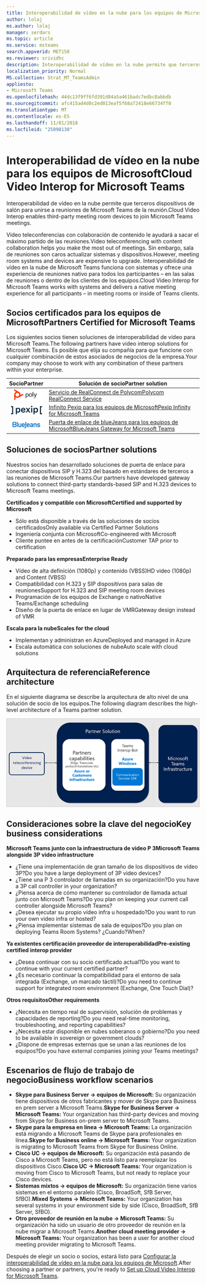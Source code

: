 ```yaml
---
title: Interoperabilidad de vídeo en la nube para los equipos de Microsoft
author: lolaj
ms.author: lolaj
manager: serdars
ms.topic: article
ms.service: msteams
search.appverid: MET150
ms.reviewer: srividhc
description: Interoperabilidad de vídeo en la nube permite que terceros dispositivos de salón para unirse a reuniones de Microsoft Teams de la reunión.
localization_priority: Normal
MS.collection: Strat_MT_TeamsAdmin
appliesto:
- Microsoft Teams
ms.openlocfilehash: 44dc13f9ff6fd391d84a5a461badc7edbc8abbdb
ms.sourcegitcommit: afc415ad4d0c2ed013eaf5f68a72418e66734ff0
ms.translationtype: MT
ms.contentlocale: es-ES
ms.lasthandoff: 11/01/2018
ms.locfileid: "25898138"
---
```

# <a name="cloud-video-interop-for-microsoft-teams"></a><span data-ttu-id="0c129-103">Interoperabilidad de vídeo en la nube para los equipos de Microsoft</span><span class="sxs-lookup"><span data-stu-id="0c129-103">Cloud Video Interop for Microsoft Teams</span></span>

<span data-ttu-id="0c129-104">Interoperabilidad de vídeo en la nube permite que terceros dispositivos de salón para unirse a reuniones de Microsoft Teams de la reunión.</span><span class="sxs-lookup"><span data-stu-id="0c129-104">Cloud Video Interop enables third-party meeting room devices to join Microsoft Teams meetings.</span></span>

<span data-ttu-id="0c129-105">Vídeo teleconferencias con colaboración de contenido le ayudará a sacar el máximo partido de las reuniones.</span><span class="sxs-lookup"><span data-stu-id="0c129-105">Video teleconferencing with content collaboration helps you make the most out of meetings.</span></span> <span data-ttu-id="0c129-106">Sin embargo, sala de reuniones son caros actualizar sistemas y dispositivos.</span><span class="sxs-lookup"><span data-stu-id="0c129-106">However, meeting room systems and devices are expensive to upgrade.</span></span> <span data-ttu-id="0c129-107">Interoperabilidad de vídeo en la nube de Microsoft Teams funciona con sistemas y ofrece una experiencia de reuniones nativo para todos los participantes – en las salas de reuniones o dentro de los clientes de los equipos.</span><span class="sxs-lookup"><span data-stu-id="0c129-107">Cloud Video Interop for Microsoft Teams works with systems and delivers a native meeting experience for all participants – in meeting rooms or inside of Teams clients.</span></span> 

## <a name="partners-certified-for-microsoft-teams"></a><span data-ttu-id="0c129-108">Socios certificados para los equipos de Microsoft</span><span class="sxs-lookup"><span data-stu-id="0c129-108">Partners Certified for Microsoft Teams</span></span>

<span data-ttu-id="0c129-109">Los siguientes socios tienen soluciones de interoperabilidad de vídeo para Microsoft Teams.</span><span class="sxs-lookup"><span data-stu-id="0c129-109">The following partners have video interop solutions for Microsoft Teams.</span></span> <span data-ttu-id="0c129-110">Es posible que elija su compañía para que funcione con cualquier combinación de estos asociados de negocios de la empresa.</span><span class="sxs-lookup"><span data-stu-id="0c129-110">Your company may choose to work with any combination of these partners within your enterprise.</span></span> 


|<span data-ttu-id="0c129-111">Socio</span><span class="sxs-lookup"><span data-stu-id="0c129-111">Partner</span></span>|<span data-ttu-id="0c129-112">Solución de socio</span><span class="sxs-lookup"><span data-stu-id="0c129-112">Partner solution</span></span>|
|----|---|
|![Polycom RealConnect](media/polycom.png) | <span data-ttu-id="0c129-114"><a href="https://aka.ms/PolycomRealConnect" target="_blank">Servicio de RealConnect de Polycom</a></span><span class="sxs-lookup"><span data-stu-id="0c129-114"><a href="https://aka.ms/PolycomRealConnect" target="_blank">Polycom RealConnect Service</a></span></span> |
|![Pexip infinito](media/pexip.png)| <span data-ttu-id="0c129-116"><a href="https://aka.ms/PexipInfinity" target="_blank">Infinito Pexip para los equipos de Microsoft</a></span><span class="sxs-lookup"><span data-stu-id="0c129-116"><a href="https://aka.ms/PexipInfinity" target="_blank">Pexip Infinity for Microsoft Teams</a></span></span> | 
|![Puerta de enlace de blueJeans](media/bluejeans.png)| <span data-ttu-id="0c129-118"><a href="https://aka.ms/BluejeansGateway" target="_blank">Puerta de enlace de blueJeans para los equipos de Microsoft</a></span><span class="sxs-lookup"><span data-stu-id="0c129-118"><a href="https://aka.ms/BluejeansGateway" target="_blank">BlueJeans Gateway for Microsoft Teams</a></span></span> |

## <a name="partner-solutions"></a><span data-ttu-id="0c129-119">Soluciones de socios</span><span class="sxs-lookup"><span data-stu-id="0c129-119">Partner solutions</span></span>

<span data-ttu-id="0c129-120">Nuestros socios han desarrollado soluciones de puerta de enlace para conectar dispositivos SIP y H.323 del basado en estándares de terceros a las reuniones de Microsoft Teams.</span><span class="sxs-lookup"><span data-stu-id="0c129-120">Our partners have developed gateway solutions to connect third-party standards-based SIP and H.323 devices to Microsoft Teams meetings.</span></span>  
 
<span data-ttu-id="0c129-121">**Certificados y compatible con Microsoft**</span><span class="sxs-lookup"><span data-stu-id="0c129-121">**Certified and supported by Microsoft**</span></span>

- <span data-ttu-id="0c129-122">Sólo está disponible a través de las soluciones de socios certificados</span><span class="sxs-lookup"><span data-stu-id="0c129-122">Only available via Certified Partner Solutions</span></span>
- <span data-ttu-id="0c129-123">Ingeniería conjunta con Microsoft</span><span class="sxs-lookup"><span data-stu-id="0c129-123">Co-engineered with Microsoft</span></span>
- <span data-ttu-id="0c129-124">Cliente puntee en antes de la certificación</span><span class="sxs-lookup"><span data-stu-id="0c129-124">Customer TAP prior to certification</span></span>

<span data-ttu-id="0c129-125">**Preparado para las empresas**</span><span class="sxs-lookup"><span data-stu-id="0c129-125">**Enterprise Ready**</span></span>

- <span data-ttu-id="0c129-126">Vídeo de alta definición (1080p) y contenido (VBSS)</span><span class="sxs-lookup"><span data-stu-id="0c129-126">HD video (1080p) and Content (VBSS)</span></span>
- <span data-ttu-id="0c129-127">Compatibilidad con H.323 y SIP dispositivos para salas de reuniones</span><span class="sxs-lookup"><span data-stu-id="0c129-127">Support for H.323 and SIP meeting room devices</span></span>
- <span data-ttu-id="0c129-128">Programación de los equipos de Exchange o nativo</span><span class="sxs-lookup"><span data-stu-id="0c129-128">Native Teams/Exchange scheduling</span></span>
- <span data-ttu-id="0c129-129">Diseño de la puerta de enlace en lugar de VMR</span><span class="sxs-lookup"><span data-stu-id="0c129-129">Gateway design instead of VMR</span></span>

<span data-ttu-id="0c129-130">**Escala para la nube**</span><span class="sxs-lookup"><span data-stu-id="0c129-130">**Scales for the cloud**</span></span>

- <span data-ttu-id="0c129-131">Implementan y administran en Azure</span><span class="sxs-lookup"><span data-stu-id="0c129-131">Deployed and managed in Azure</span></span>
- <span data-ttu-id="0c129-132">Escala automática con soluciones de nube</span><span class="sxs-lookup"><span data-stu-id="0c129-132">Auto scale with cloud solutions</span></span>

 
## <a name="reference-architecture"></a><span data-ttu-id="0c129-133">Arquitectura de referencia</span><span class="sxs-lookup"><span data-stu-id="0c129-133">Reference architecture</span></span>

<span data-ttu-id="0c129-134">En el siguiente diagrama se describe la arquitectura de alto nivel de una solución de socio de los equipos.</span><span class="sxs-lookup"><span data-stu-id="0c129-134">The following diagram describes the high-level architecture of a Teams partner solution.</span></span>

![Solución de socio de interoperabilidad de vídeo en la nube de los equipos](media/teams-cloud-video-interop-partner-solution.png)

## <a name="key-business-considerations"></a><span data-ttu-id="0c129-136">Consideraciones sobre la clave del negocio</span><span class="sxs-lookup"><span data-stu-id="0c129-136">Key business considerations</span></span>

<span data-ttu-id="0c129-137">**Microsoft Teams junto con la infraestructura de video P 3**</span><span class="sxs-lookup"><span data-stu-id="0c129-137">**Microsoft Teams alongside 3P video infrastructure**</span></span>

- <span data-ttu-id="0c129-138">¿Tiene una implementación de gran tamaño de los dispositivos de vídeo 3P?</span><span class="sxs-lookup"><span data-stu-id="0c129-138">Do you have a large deployment of 3P video devices?</span></span>
- <span data-ttu-id="0c129-139">¿Tiene una P 3 controlador de llamadas en su organización?</span><span class="sxs-lookup"><span data-stu-id="0c129-139">Do you have a 3P call controller in your organization?</span></span>
- <span data-ttu-id="0c129-140">¿Piensa acerca de cómo mantener su controlador de llamada actual junto con Microsoft Teams?</span><span class="sxs-lookup"><span data-stu-id="0c129-140">Do you plan on keeping your current call controller alongside Microsoft Teams?</span></span>
- <span data-ttu-id="0c129-141">¿Desea ejecutar su propio vídeo infra u hospedado?</span><span class="sxs-lookup"><span data-stu-id="0c129-141">Do you want to run your own video infra or hosted?</span></span> 
- <span data-ttu-id="0c129-142">¿Piensa implementar sistemas de sala de equipos?</span><span class="sxs-lookup"><span data-stu-id="0c129-142">Do you plan on deploying Teams Room Systems?</span></span> <span data-ttu-id="0c129-143">¿Cuando?</span><span class="sxs-lookup"><span data-stu-id="0c129-143">When?</span></span>

<span data-ttu-id="0c129-144">**Ya existentes certificación proveedor de interoperabilidad**</span><span class="sxs-lookup"><span data-stu-id="0c129-144">**Pre-existing certified interop provider**</span></span>

- <span data-ttu-id="0c129-145">¿Desea continuar con su socio certificado actual?</span><span class="sxs-lookup"><span data-stu-id="0c129-145">Do you want to continue with your current certified partner?</span></span>
- <span data-ttu-id="0c129-146">¿Es necesario continuar la compatibilidad para el entorno de sala integrada (Exchange, un marcado táctil)?</span><span class="sxs-lookup"><span data-stu-id="0c129-146">Do you need to continue support for integrated room environment (Exchange, One Touch Dial)?</span></span>

<span data-ttu-id="0c129-147">**Otros requisitos**</span><span class="sxs-lookup"><span data-stu-id="0c129-147">**Other requirements**</span></span>

- <span data-ttu-id="0c129-148">¿Necesita en tiempo real de supervisión, solución de problemas y capacidades de reporting?</span><span class="sxs-lookup"><span data-stu-id="0c129-148">Do you need real-time monitoring, troubleshooting, and reporting capabilities?</span></span>
- <span data-ttu-id="0c129-149">¿Necesita estar disponible en nubes soberanos o gobierno?</span><span class="sxs-lookup"><span data-stu-id="0c129-149">Do you need to be available in sovereign or government clouds?</span></span>
- <span data-ttu-id="0c129-150">¿Dispone de empresas externas que se unan a las reuniones de los equipos?</span><span class="sxs-lookup"><span data-stu-id="0c129-150">Do you have external companies joining your Teams meetings?</span></span> 

## <a name="business-workflow-scenarios"></a><span data-ttu-id="0c129-151">Escenarios de flujo de trabajo de negocio</span><span class="sxs-lookup"><span data-stu-id="0c129-151">Business workflow scenarios</span></span>

- <span data-ttu-id="0c129-152">**Skype para Business Server -> equipos de Microsoft:** Su organización tiene dispositivos de otros fabricantes y mover de Skype para Business en prem server a Microsoft Teams.</span><span class="sxs-lookup"><span data-stu-id="0c129-152">**Skype for Business Server -> Microsoft Teams:** Your organization has third-party devices and moving from Skype for Business on-prem server to Microsoft Teams.</span></span>  
- <span data-ttu-id="0c129-153">**Skype para la empresa en línea -> Microsoft Teams:** La organización está migrando a Microsoft Teams de Skype para profesionales en línea.</span><span class="sxs-lookup"><span data-stu-id="0c129-153">**Skype for Business online -> Microsoft Teams:** Your organization is migrating to Microsoft Teams from Skype for Business Online.</span></span>
- <span data-ttu-id="0c129-154">**Cisco UC -> equipos de Microsoft:** Su organización está pasando de Cisco a Microsoft Teams, pero no está listo para reemplazar los dispositivos Cisco.</span><span class="sxs-lookup"><span data-stu-id="0c129-154">**Cisco UC -> Microsoft Teams:** Your organization is moving from Cisco to Microsoft Teams, but not ready to replace your Cisco devices.</span></span>
- <span data-ttu-id="0c129-155">**Sistemas mixtos -> equipos de Microsoft:** Su organización tiene varios sistemas en el entorno paralelo (Cisco, BroadSoft, SfB Server, SfBO).</span><span class="sxs-lookup"><span data-stu-id="0c129-155">**Mixed Systems -> Microsoft Teams:** Your organization has several systems in your environment side by side (Cisco, BroadSoft, SfB Server, SfBO).</span></span>
- <span data-ttu-id="0c129-156">**Otro proveedor de reunión en la nube -> Microsoft Teams:** Su organización ha sido un usuario de otro proveedor de reunión en la nube migrar a Microsoft Teams.</span><span class="sxs-lookup"><span data-stu-id="0c129-156">**Another cloud meeting provider -> Microsoft Teams:** Your organization has been a user for another cloud meeting provider migrating to Microsoft Teams.</span></span>


<span data-ttu-id="0c129-157">Después de elegir un socio o socios, estará listo para [Configurar la interoperabilidad de vídeo en la nube para los equipos de Microsoft](cloud-video-interop-for-teams-set-up.md).</span><span class="sxs-lookup"><span data-stu-id="0c129-157">After choosing a partner or partners, you're ready to [Set up Cloud Video Interop for Microsoft Teams](cloud-video-interop-for-teams-set-up.md).</span></span> 
